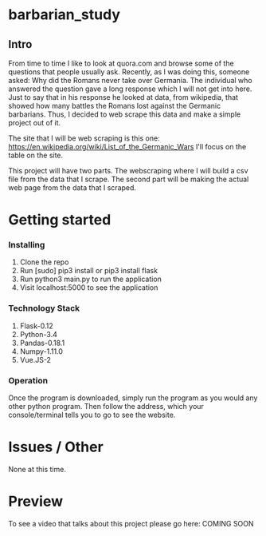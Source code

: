 # barbarian_study
## Intro

From time to time I like to look at quora.com and browse some of the questions
that people usually ask. Recently, as I was doing this, someone asked: Why
did the Romans never take over Germania. The individual who answered the question
gave a long response which I will not get into here. Just to say that in his
response he looked at data, from wikipedia, that showed how many battles the
Romans lost against the Germanic barbarians. Thus, I decided to web scrape this
data and make a simple project out of it.

The site that I will be web scraping is this one:
https://en.wikipedia.org/wiki/List_of_the_Germanic_Wars
I'll focus on the table on the site.

This project will have two parts. The webscraping where I will build a csv file
from the data that I scrape. The second part will be making the actual web page
from the data that I scraped.

# Getting started
### Installing

1. Clone the repo
2. Run [sudo] pip3 install or pip3 install flask
3. Run python3 main.py to run the application
6. Visit localhost:5000 to see the application

### Technology Stack

1. Flask-0.12
2. Python-3.4
3. Pandas-0.18.1
4. Numpy-1.11.0
5. Vue.JS-2

### Operation

Once the program is downloaded, simply run the program as you would any other python program.
Then follow the address, which your console/terminal tells you to go to see the
website.

# Issues / Other

None at this time.

# Preview

To see a video that talks about this project please go here: COMING SOON
